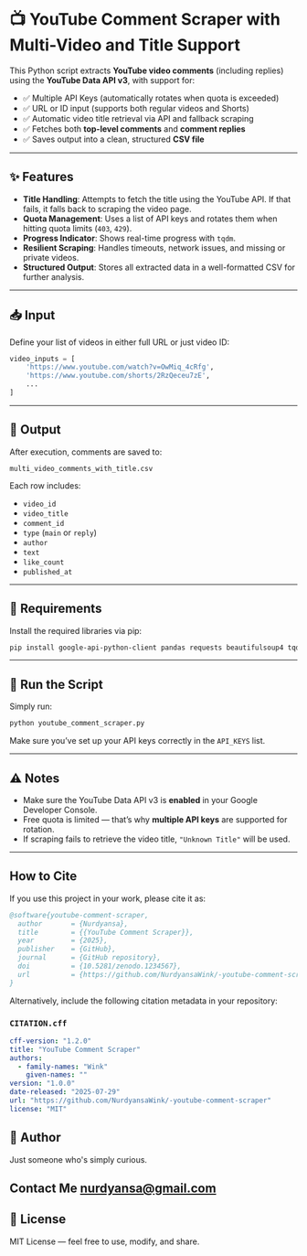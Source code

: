 # 📺 YouTube Comment Scraper with Multi-Video and Title Support

This Python script extracts **YouTube video comments** (including replies) using the **YouTube Data API v3**, with support for:

- ✅ Multiple API Keys (automatically rotates when quota is exceeded)
- ✅ URL or ID input (supports both regular videos and Shorts)
- ✅ Automatic video title retrieval via API and fallback scraping
- ✅ Fetches both **top-level comments** and **comment replies**
- ✅ Saves output into a clean, structured **CSV file**

---

## ✨ Features

- **Title Handling**: Attempts to fetch the title using the YouTube API. If that fails, it falls back to scraping the video page.
- **Quota Management**: Uses a list of API keys and rotates them when hitting quota limits (`403`, `429`).
- **Progress Indicator**: Shows real-time progress with `tqdm`.
- **Resilient Scraping**: Handles timeouts, network issues, and missing or private videos.
- **Structured Output**: Stores all extracted data in a well-formatted CSV for further analysis.

---

## 📥 Input

Define your list of videos in either full URL or just video ID:

```python
video_inputs = [
    'https://www.youtube.com/watch?v=OwMiq_4cRfg',
    'https://www.youtube.com/shorts/2RzQeceu7zE',
    ...
]
```

---

## 🧾 Output

After execution, comments are saved to:

```
multi_video_comments_with_title.csv
```

Each row includes:

- `video_id`
- `video_title`
- `comment_id`
- `type` (`main` or `reply`)
- `author`
- `text`
- `like_count`
- `published_at`

---

## 🔧 Requirements

Install the required libraries via pip:

```bash
pip install google-api-python-client pandas requests beautifulsoup4 tqdm
```

---

## 🚀 Run the Script

Simply run:

```bash
python youtube_comment_scraper.py
```

Make sure you’ve set up your API keys correctly in the `API_KEYS` list.

---

## ⚠️ Notes

- Make sure the YouTube Data API v3 is **enabled** in your Google Developer Console.
- Free quota is limited — that’s why **multiple API keys** are supported for rotation.
- If scraping fails to retrieve the video title, `"Unknown Title"` will be used.

---

## How to Cite

If you use this project in your work, please cite it as:

```bibtex
@software{youtube-comment-scraper,
  author       = {Nurdyansa},
  title        = {{YouTube Comment Scraper}},
  year         = {2025},
  publisher    = {GitHub},
  journal      = {GitHub repository},
  doi          = {10.5281/zenodo.1234567},
  url          = {https://github.com/NurdyansaWink/-youtube-comment-scraper}
}
```

Alternatively, include the following citation metadata in your repository:

### `CITATION.cff`

```yaml
cff-version: "1.2.0"
title: "YouTube Comment Scraper"
authors:
  - family-names: "Wink"
    given-names: ""
version: "1.0.0"
date-released: "2025-07-29"
url: "https://github.com/NurdyansaWink/-youtube-comment-scraper"
license: "MIT"
```

## 👤 Author
Just someone who's simply curious.

Contact Me 
nurdyansa@gmail.com
---

## 📄 License

MIT License — feel free to use, modify, and share.
